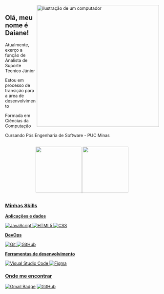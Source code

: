 
<img src="https://i2.wp.com/allhtaccess.info/wp-content/uploads/2018/03/programming.gif?fit=1281%2C716&ssl=1" alt="ilustração de um computador" min-width="400px" max-width="400px" width="400px" align="right" />

## Olá, meu nome é <strong>Daiane!</strong>

<p>Atualmente, exerço a função de Analista de Suporte Técnico Júnior

<p>Estou em processo de transição para a área de desenvolvimento

<P>Formada em Ciências da Computação 
 
<P>Cursando Pós Engenharia de Software - PUC Minas

 
 ##

<div align="center">
  <a href="https://github.com/daianercruz">
  <img height="150em" src="https://github-readme-stats.vercel.app/api?username=daianercruz&show_icons=true&theme=midnight-purple&include_all_commits=true&count_private=true"/>
  <img height="150em" src="https://github-readme-stats.vercel.app/api/top-langs/?username=daianercruz&layout=compact&langs_count=7&theme=midnight-purple"/>
</div>
  </div>
  
  ##

  <h3>Minhas Skills</h3>

**Aplicações e dados**


![JavaScript](https://img.shields.io/badge/-JavaScript-333333?style=flat&logo=javascript)
![HTML5](https://img.shields.io/badge/-HTML5-333333?style=flat&logo=HTML5)
![CSS](https://img.shields.io/badge/-CSS-333333?style=flat&logo=CSS3&logoColor=1572B6)


**DevOps**

![Git](https://img.shields.io/badge/-Git-333333?style=flat&logo=git)
![GitHub](https://img.shields.io/badge/-GitHub-333333?style=flat&logo=github)


**Ferramentas de desenvolvimento**

![Visual Studio Code](https://img.shields.io/badge/-Visual%20Studio%20Code-333333?style=flat&logo=visual-studio-code&logoColor=007ACC)
![Figma](https://img.shields.io/badge/-Figma-333333?style=flat&logo=figma&logoColor=007ACC)


<h3>Onde me encontrar</h3>
 

[![Gmail Badge](https://img.shields.io/badge/-dprczx@gmail.com-006bed?style=flat-square&logo=Gmail&logoColor=white&link=mailto:dprczx@gmail.com)](mailto:dprczx@gmail.com)
[![GitHub](https://img.shields.io/github/followers/iuricode?label=follow&style=social)](https://github.com/daianercruz)

  ##
